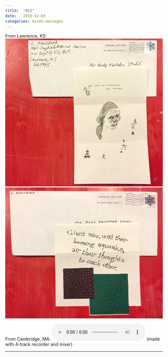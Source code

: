 ```yaml
---
title:  "#12"
date:   2016-02-03
categories: mixed-messages
---
```

From Lawrence, KS:
![](/assets/mm/2-3-16-1.jpg) 
![](/assets/mm/2-3-16-2.jpg) 

From Cambridge, MA:
<audio controls="controls">
	<a href="/assets/mm/2-3-16.mp3">2-3-16.mp3</a>
	<source src="/assets/mm/2-3-16.mp3" type="audio/wav">
</audio>
(made with 4-track recorder and mixer)

***